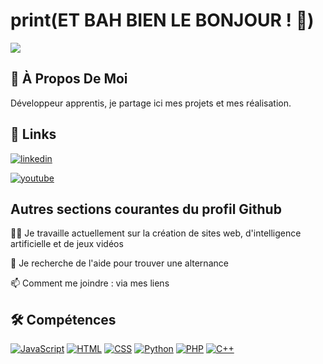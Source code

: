 # print(ET BAH BIEN LE BONJOUR ! 👋)

<img src="https://github.com/christian-nelles/Christian-Nelles/blob/main/Capture%20d'%C3%A9cran%202024-11-18%20114354.png" />



## 🚀 À Propos De Moi

Développeur apprentis, je partage ici mes projets et mes réalisation.



## 🔗 Links

[![linkedin](https://img.shields.io/badge/linkedin-0A66C2?style=for-the-badge&logo=linkedin&logoColor=white)](https://www.linkedin.com/in/christian-nelles-1b89a2338/)

[![youtube](https://img.shields.io/badge/youtube-FF0000?style=for-the-badge&logo=youtube&logoColor=white)](https://www.youtube.com/channel/UC_DGS2GugVKRuNgnyvJCyzQ)



## Autres sections courantes du profil Github
👩‍💻 Je travaille actuellement sur la création de sites web, d'intelligence artificielle et de jeux vidéos

🤔 Je recherche de l'aide pour trouver une alternance

📫 Comment me joindre : via mes liens



## 🛠 Compétences
[![JavaScript](https://img.shields.io/badge/-JavaScript-F7DF1E?style=for-the-badge&logo=javascript&logoColor=black)](https://developer.mozilla.org/en-US/docs/Web/JavaScript)
[![HTML](https://img.shields.io/badge/-HTML-E34F26?style=for-the-badge&logo=html5&logoColor=white)](https://developer.mozilla.org/en-US/docs/Web/HTML)
[![CSS](https://img.shields.io/badge/-CSS-1572B6?style=for-the-badge&logo=css3&logoColor=white)](https://developer.mozilla.org/en-US/docs/Web/CSS)
[![Python](https://img.shields.io/badge/-Python-3776AB?style=for-the-badge&logo=python&logoColor=white)](https://www.python.org/)
[![PHP](https://img.shields.io/badge/-PHP-777BB4?style=for-the-badge&logo=php&logoColor=white)](https://www.php.net/)
[![C++](https://img.shields.io/badge/-C%2B%2B-00599C?style=for-the-badge&logo=c%2B%2B&logoColor=white)](https://isocpp.org/)



